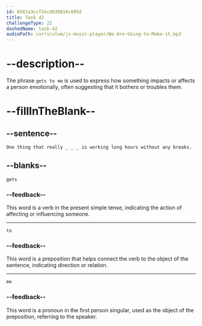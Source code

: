 ```yaml
---
id: 6581a3ccf2ecd839816c885d
title: Task 42
challengeType: 22
dashedName: task-42
audioPath: curriculum/js-music-player/We-Are-Going-to-Make-it.mp3
---
```


<!--
AUDIO REFERENCE: 
Tom: One thing that really gets to me is working long hours without any breaks.
-->

# --description--

The phrase `gets to me` is used to express how something impacts or affects a person emotionally, often suggesting that it bothers or troubles them.

# --fillInTheBlank--

## --sentence--

`One thing that really _ _ _ is working long hours without any breaks.`

## --blanks--

`gets`

### --feedback--

This word is a verb in the present simple tense, indicating the action of affecting or influencing someone.

---

`to`

### --feedback--

This word is a preposition that helps connect the verb to the object of the sentence, indicating direction or relation.

---

`me`

### --feedback--

This word is a pronoun in the first person singular, used as the object of the preposition, referring to the speaker.
